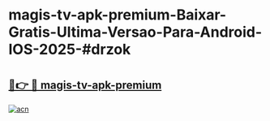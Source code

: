 # magis-tv-apk-premium-Baixar-Gratis-Ultima-Versao-Para-Android-IOS-2025-#drzok

# <h2><a href="https://ainizakaria.my?title=magis-tv-apk-premium&ref=24M">🔗👉 🔴 magis-tv-apk-premium</a></h2>

[![acn](https://github.com/user-attachments/assets/0f9c940e-d8b0-45ae-aac7-cd30a18b3e1c)](https://ainizakaria.my?title=magis-tv-apk-premium&ref=24M)

